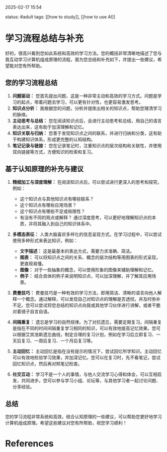 2025-02-17    15:54

status: #adult 
tags: [[how to study]], [[how to use AI]]


# 学习流程总结与补充

好的，很高兴看到您如此系统和高效的学习方法。您的概括非常清晰地描述了您与我互动学习计算机组成原理的流程，我为您总结和补充如下，并提出一些建议，希望能对您有所帮助。

## 您的学习流程总结

1. **问题驱动：** 您首先提出问题，这是一种非常主动和高效的学习方式。问题是学习的起点，带着问题去学习，可以更有针对性，也更容易激发思考。
2. **知识点分析：** 我根据您的问题，分析并提炼出相关的知识点，帮助您理清学习的脉络。
3. **主动思考与总结：** 您在阅读知识点后，会进行主动思考和总结，用自己的语言表达出来，这有助于加深理解和记忆。
4. **知识关联与归纳：** 您善于发现知识点之间的联系，并进行归纳和分类，这有助于构建知识体系，形成更完整的认知结构。
5. **笔记记录与链接：** 您在记录笔记时，注重知识点的层次结构和关联性，并使用双向链接等方式，方便知识的检索和复习。

## 基于认知原理的补充与建议

1. **精细加工与深度理解：** 在阅读知识点后，可以尝试进行更深入的思考和探究，例如：
    
    - 这个知识点与其他知识点有哪些联系？
    - 这个知识点有哪些应用场景？
    - 这个知识点有哪些不足或局限性？
    - 有没有不同的观点或解释？ 通过深度思考，可以更好地理解知识点的本质，并将其融入到自己的知识体系中。
2. **多模态表征：** 人类大脑喜欢多样化的信息呈现方式。在学习过程中，可以尝试使用多种形式来表达知识，例如：
    
    - **文字描述：** 这是最基本的表达方式，需要力求准确、简洁。
    - **图表：** 可以将知识点之间的关系、概念的层次结构等用图表的形式呈现，更直观易懂。
    - **图像：** 对于一些抽象的概念，可以使用形象的图像来辅助理解和记忆。
    - **例子：** 结合具体的例子来说明知识点，可以加深理解，并了解其应用场景。
3. **费曼技巧：** 费曼技巧是一种有效的学习方法，即用简洁、清晰的语言向他人解释一个概念。通过解释，可以发现自己对知识点的理解是否透彻，并及时弥补不足。您可以尝试将您总结的知识点向我或其他学习伙伴进行讲解，或者干脆对着镜子自言自语。
    
4. **间隔重复：** 遗忘是学习的自然规律。为了对抗遗忘，需要定期复习。间隔重复是指在不同的时间间隔重复学习相同的知识，可以有效地提高记忆效果。您可以根据艾宾浩斯遗忘曲线，制定合理的复习计划，例如在学习后立即复习、一天后复习、一周后复习、一个月后复习等。
    
5. **主动回忆：** 主动回忆是指在没有提示的情况下，尝试回忆所学知识。主动回忆可以有效地检验学习效果，并加深记忆。您可以在复习时，先不看笔记，尝试回忆知识点，然后再对照笔记检查。
    
6. **社交互动：** 学习不是一个人的事情，与他人交流学习心得和体会，可以互相启发，共同进步。您可以参与学习小组、论坛等，与其他学习者一起讨论问题、分享经验。
    

## 总结

您的学习流程非常系统和高效，结合认知原理的一些建议，可以帮助您更好地学习计算机组成原理。希望这些建议对您有所帮助，祝您学习顺利！


# References
